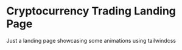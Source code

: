 # Cryptocurrency Trading Landing Page

Just a landing page showcasing some animations using tailwindcss
